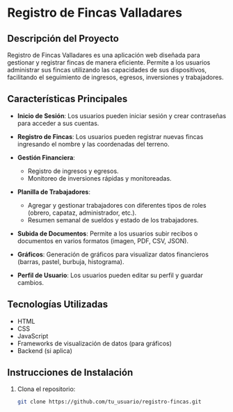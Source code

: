 # Registro de Fincas Valladares

## Descripción del Proyecto

Registro de Fincas Valladares es una aplicación web diseñada para gestionar y registrar fincas de manera eficiente. Permite a los usuarios administrar sus fincas utilizando las capacidades de sus dispositivos, facilitando el seguimiento de ingresos, egresos, inversiones y trabajadores.

## Características Principales

- **Inicio de Sesión**: Los usuarios pueden iniciar sesión y crear contraseñas para acceder a sus cuentas.
  
- **Registro de Fincas**: Los usuarios pueden registrar nuevas fincas ingresando el nombre y las coordenadas del terreno.
  
- **Gestión Financiera**: 
  - Registro de ingresos y egresos.
  - Monitoreo de inversiones rápidas y monitoreadas.
  
- **Planilla de Trabajadores**: 
  - Agregar y gestionar trabajadores con diferentes tipos de roles (obrero, capataz, administrador, etc.).
  - Resumen semanal de sueldos y estado de los trabajadores.
  
- **Subida de Documentos**: Permite a los usuarios subir recibos o documentos en varios formatos (imagen, PDF, CSV, JSON).
  
- **Gráficos**: Generación de gráficos para visualizar datos financieros (barras, pastel, burbuja, histograma).
  
- **Perfil de Usuario**: Los usuarios pueden editar su perfil y guardar cambios.

## Tecnologías Utilizadas

- HTML
- CSS
- JavaScript
- Frameworks de visualización de datos (para gráficos)
- Backend (si aplica)

## Instrucciones de Instalación

1. Clona el repositorio:
   ```bash
   git clone https://github.com/tu_usuario/registro-fincas.git
